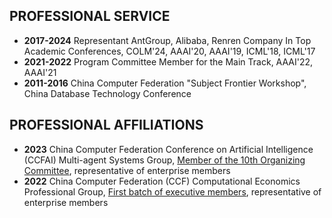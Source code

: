 ## PROFESSIONAL SERVICE
- **2017-2024** Representant AntGroup, Alibaba, Renren Company In Top Academic Conferences, COLM'24, AAAI'20, AAAI'19, ICML'18, ICML'17
- **2021-2022** Program Committee Member for the Main Track, AAAI'22, AAAI'21
- **2011-2016** China Computer Federation "Subject Frontier Workshop", China Database Technology Conference

## PROFESSIONAL AFFILIATIONS
- **2023** China Computer Federation Conference on Artificial Intelligence (CCFAI) Multi-agent Systems Group, [Member of the 10th Organizing Committee](https://mp.weixin.qq.com/s/draXMk4vUmyI0YJYd6zJqg), representative of enterprise members
- **2022** China Computer Federation (CCF) Computational Economics Professional Group, [First batch of executive members](https://mp.weixin.qq.com/s/Zyu9i61ahvXHGPLePsP3xw), representative of enterprise members

[//]: #
[//]: #
[//]: #
[//]: #
[//]: #
